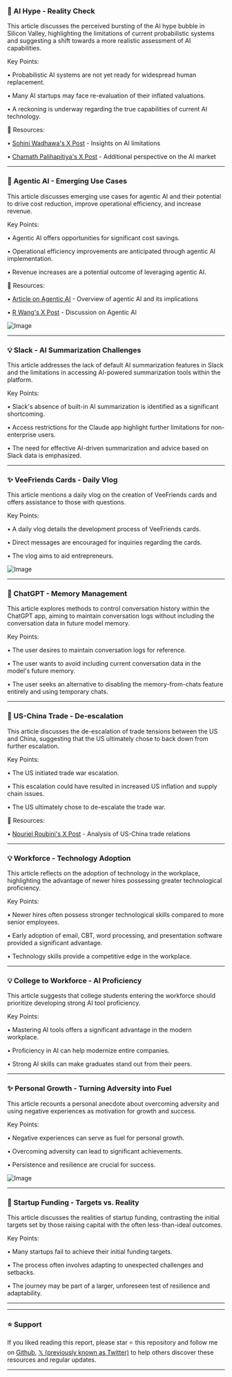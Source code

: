 ### 🤖 AI Hype - Reality Check

This article discusses the perceived bursting of the AI hype bubble in Silicon Valley, highlighting the limitations of current probabilistic systems and suggesting a shift towards a more realistic assessment of AI capabilities.

Key Points:

• Probabilistic AI systems are not yet ready for widespread human replacement.


• Many AI startups may face re-evaluation of their inflated valuations.


• A reckoning is underway regarding the true capabilities of current AI technology.


🔗 Resources:

• [Sohini Wadhawa's X Post](https://x.com/wadhwa/status/1922101702812901675) - Insights on AI limitations


• [Chamath Palihapitiya's X Post](https://x.com/chamath/status/1922096736308490416) - Additional perspective on the AI market


---

### 🚀 Agentic AI - Emerging Use Cases

This article discusses emerging use cases for agentic AI and their potential to drive cost reduction, improve operational efficiency, and increase revenue.

Key Points:

• Agentic AI offers opportunities for significant cost savings.


• Operational efficiency improvements are anticipated through agentic AI implementation.


• Revenue increases are a potential outcome of leveraging agentic AI.


🔗 Resources:

• [Article on Agentic AI](https://zurl.co/NZNx8) - Overview of agentic AI and its implications


• [R Wang's X Post](https://x.com/rwang0/status/1921988830602920348) - Discussion on Agentic AI


![Image](https://pbs.twimg.com/media/GqxGp9pXMAAC5I5?format=jpg&name=small)


---

### 💡 Slack - AI Summarization Challenges

This article addresses the lack of default AI summarization features in Slack and the limitations in accessing AI-powered summarization tools within the platform.


Key Points:

• Slack's absence of built-in AI summarization is identified as a significant shortcoming.


• Access restrictions for the Claude app highlight further limitations for non-enterprise users.


• The need for effective AI-driven summarization and advice based on Slack data is emphasized.


---

### ✨ VeeFriends Cards - Daily Vlog

This article mentions a daily vlog on the creation of VeeFriends cards and offers assistance to those with questions.


Key Points:

• A daily vlog details the development process of VeeFriends cards.


• Direct messages are encouraged for inquiries regarding the cards.


• The vlog aims to aid entrepreneurs.


![Image](https://pbs.twimg.com/amplify_video_thumb/1922070121855508480/img/ZwqhTzgd7k8tqD-H.jpg)


---

### 🤖 ChatGPT - Memory Management

This article explores methods to control conversation history within the ChatGPT app, aiming to maintain conversation logs without including the conversation data in future model memory.

Key Points:

• The user desires to maintain conversation logs for reference.


• The user wants to avoid including current conversation data in the model's future memory.


• The user seeks an alternative to disabling the memory-from-chats feature entirely and using temporary chats.


---

### 🤖 US-China Trade - De-escalation

This article discusses the de-escalation of trade tensions between the US and China, suggesting that the US ultimately chose to back down from further escalation.

Key Points:

• The US initiated trade war escalation.


• This escalation could have resulted in increased US inflation and supply chain issues.


• The US ultimately chose to de-escalate the trade war.


🔗 Resources:

• [Nouriel Roubini's X Post](https://x.com/Nouriel/status/1922006232958959960) - Analysis of US-China trade relations


---

### 💡 Workforce - Technology Adoption

This article reflects on the adoption of technology in the workplace, highlighting the advantage of newer hires possessing greater technological proficiency.

Key Points:

• Newer hires often possess stronger technological skills compared to more senior employees.


• Early adoption of email, CBT, word processing, and presentation software provided a significant advantage.


• Technology skills provide a competitive edge in the workplace.


---

### 💡 College to Workforce - AI Proficiency

This article suggests that college students entering the workforce should prioritize developing strong AI tool proficiency.


Key Points:

• Mastering AI tools offers a significant advantage in the modern workplace.


• Proficiency in AI can help modernize entire companies.


•  Strong AI skills can make graduates stand out from their peers.


---

### ✨ Personal Growth - Turning Adversity into Fuel

This article recounts a personal anecdote about overcoming adversity and using negative experiences as motivation for growth and success.


Key Points:

• Negative experiences can serve as fuel for personal growth.


• Overcoming adversity can lead to significant achievements.


• Persistence and resilience are crucial for success.


![Image](https://pbs.twimg.com/ext_tw_video_thumb/1922034078385385472/pu/img/mCezzUI2oL_f-CWh.jpg)


---

### 🤖 Startup Funding - Targets vs. Reality

This article discusses the realities of startup funding, contrasting the initial targets set by those raising capital with the often less-than-ideal outcomes.

Key Points:

•  Many startups fail to achieve their initial funding targets.


•  The process often involves adapting to unexpected challenges and setbacks.


•  The journey may be part of a larger, unforeseen test of resilience and adaptability.


---


---

### ⭐️ Support

If you liked reading this report, please star ⭐️ this repository and follow me on [Github](https://github.com/Drix10), [𝕏 (previously known as Twitter)](https://x.com/DRIX_10_) to help others discover these resources and regular updates.

---